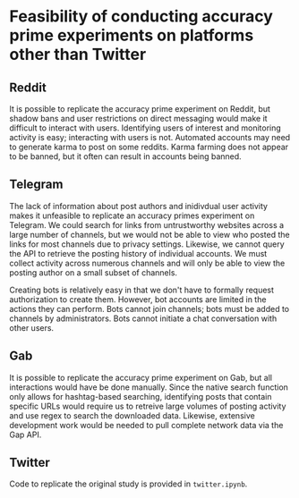# Feasibility of conducting accuracy prime experiments on platforms other than Twitter

## Reddit

It is possible to replicate the accuracy prime experiment on Reddit, but shadow bans and user restrictions on direct messaging would make it difficult to interact with users.  Identifying users of interest and monitoring activity is easy; interacting with users is not. Automated accounts may need to generate karma to post on some reddits. Karma farming does not appear to be banned, but it often can result in accounts being banned.

## Telegram

The lack of information about post authors and inidivdual user activity makes it unfeasible to replicate an accuracy primes experiment on Telegram. We could search for links from untrustworthy websites across a large number of channels, but we would not be able to view who posted the links for most channels due to privacy settings. Likewise, we cannot query the API to retrieve the posting history of individual accounts. We must collect activity across numerous channels and will only be able to view the posting author on a small subset of channels.

Creating bots is relatively easy in that we don't have to formally request authorization to create them. However, bot accounts are limited in the actions they can perform. Bots cannot join channels; bots must be added to channels by administrators. Bots cannot initiate a chat conversation with other users.

## Gab

It is possible to replicate the accuracy prime experiment on Gab, but all interactions would have be done manually. Since the native search function only allows for hashtag-based searching, identifying posts that contain specific URLs would require us to retreive large volumes of posting activity and use regex to search the downloaded data. Likewise, extensive development work would be needed to pull complete network data via the Gap API.

## Twitter

Code to replicate the original study is provided in `twitter.ipynb`.